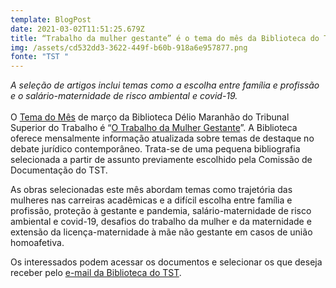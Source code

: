 ```yaml
---
template: BlogPost
date: 2021-03-02T11:51:25.679Z
title: “Trabalho da mulher gestante” é o tema do mês da Biblioteca do TST
img: /assets/cd532dd3-3622-449f-b60b-918a6e957877.png
fonte: "TST "
---
```

*A seleção de artigos inclui temas como a escolha entre família e profissão e o salário-maternidade de risco ambiental e covid-19.*\
\
O [Tema do Mês](http://www.tst.jus.br/web/biblioteca/tema-do-mes) de março da Biblioteca Délio Maranhão do Tribunal Superior do Trabalho é “[O Trabalho da Mulher Gestante](http://www.tst.jus.br/web/biblioteca/2021-marco)”. A Biblioteca oferece mensalmente informação atualizada sobre temas de destaque no debate jurídico contemporâneo. Trata-se de uma pequena bibliografia selecionada a partir de assunto previamente escolhido pela Comissão de Documentação do TST.

As obras selecionadas este mês abordam temas como trajetória das mulheres nas carreiras acadêmicas e a difícil escolha entre família e profissão, proteção à gestante e pandemia, salário-maternidade de risco ambiental e covid-19, desafios do trabalho da mulher e da maternidade e extensão da licença-maternidade à mãe não gestante em casos de união homoafetiva.

Os interessados podem acessar os documentos e selecionar os que deseja receber pelo [e-mail da Biblioteca do TST](mailto:biblioteca@tst.jus.br).